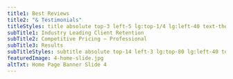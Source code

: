 ```yaml
---
title1: Best Reviews
title2: "& Testimonials"
titleStyles: title absolute top-3 left-5 lg:top-1/4 lg:left-40 text-themeBlue-100 text-base lg:text-7xl font-LatoBold text-center
subTitle1: Industry Leading Client Retention
subTitle2: Competitive Pricing – Professional
subTitle3: Results
subTitleStyles: subtitle absolute top-14 left-3 lg:top-80 lg:left-40 text-themeOrange-400 text-sm lg:text-4xl font-LatoLight text-center
featuredImage: 4-home-slide.jpg
altTxt: Home Page Banner Slide 4
---
```

